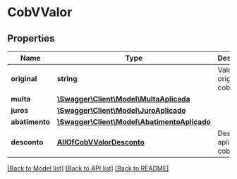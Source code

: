 # CobVValor

## Properties
Name | Type | Description | Notes
------------ | ------------- | ------------- | -------------
**original** | **string** | Valor original da cobrança. | [optional] 
**multa** | [**\Swagger\Client\Model\MultaAplicada**](MultaAplicada.md) |  | [optional] 
**juros** | [**\Swagger\Client\Model\JuroAplicado**](JuroAplicado.md) |  | [optional] 
**abatimento** | [**\Swagger\Client\Model\AbatimentoAplicado**](AbatimentoAplicado.md) |  | [optional] 
**desconto** | [**AllOfCobVValorDesconto**](AllOfCobVValorDesconto.md) | Descontos aplicados à cobrança | [optional] 

[[Back to Model list]](../../README.md#documentation-for-models) [[Back to API list]](../../README.md#documentation-for-api-endpoints) [[Back to README]](../../README.md)

